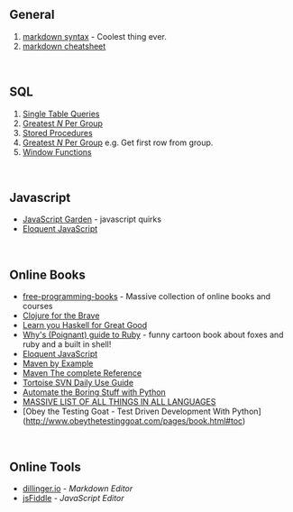 ## General
1. [markdown syntax](https://github.com/rclay83/Reference-Sandbox/blob/master/markdown/MacDown_help_reference.md) - Coolest thing ever.
2. [markdown cheatsheet](https://github.com/adam-p/markdown-here/wiki/Markdown-Cheatsheet#links)


<br>

## SQL
1. [Single Table Queries](https://github.com/rclay83/Cookbook/blob/master/TSQL/T-SQL_fundamentals_my_examples/ch2_single_table_queries.md#single-table-queries-t-sql-fundamentals-ch2)
2. [Greatest *N* Per Group](https://github.com/rclay83/Cookbook/blob/master/TSQL/greatest_n_per_group.md#greatest-n-per-group)
3. [Stored Procedures](https://github.com/rclay83/Cookbook/blob/master/TSQL/StoredProcs.md#working-with-stored-procedures)
4. [Greatest *N* Per Group](https://github.com/rclay83/Cookbook/blob/master/TSQL/greatest_n_per_group.md#greatest-n-per-group) e.g. Get first row from group. 
5. [Window Functions](https://github.com/rclay83/Cookbook/blob/master/TSQL/window_functions.md#window-functions)

<br>

## Javascript

* [JavaScript Garden](http://bonsaiden.github.io/JavaScript-Garden/) - javascript quirks
* [Eloquent JavaScript](http://eloquentjavascript.net/)

<br>

## Online Books

* [free-programming-books](https://github.com/vhf/free-programming-books/blob/master/free-programming-books.md) - Massive collection of online books and courses
* [Clojure for the Brave](http://www.braveclojure.com/)
* [Learn you Haskell for Great Good](http://learnyouahaskell.com/chapters)
* [Why's (Poignant) guide to Ruby](http://poignant.guide/book/) - funny cartoon book about foxes and ruby and a built in shell!
* [Eloquent JavaScript](http://eloquentjavascript.net/)
* [Maven by Example](http://books.sonatype.com/mvnex-book/reference/public-book.html)
* [Maven The complete Reference](http://books.sonatype.com/mvnref-book/reference/public-book.html)
* [Tortoise SVN Daily Use Guide](https://tortoisesvn.net/docs/release/TortoiseSVN_en/tsvn-dug.html)
* [Automate the Boring Stuff with Python](https://automatetheboringstuff.com/)
* [MASSIVE LIST OF ALL THINGS IN ALL LANGUAGES](https://github.com/vhf/free-programming-books/blob/master/free-programming-books.md)
* [Obey the Testing Goat - Test Driven Development With Python] (http://www.obeythetestinggoat.com/pages/book.html#toc)

<br>

## Online Tools
* [dillinger.io](dillinger.io) - *Markdown Editor*
* [jsFiddle](https://jsfiddle.net/) - *JavaScript Editor*
